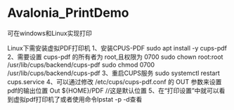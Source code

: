 # Avalonia_PrintDemo
可在windows和Linux实现打印

Linux下需安装虚拟PDF打印机
1、安装CPUS-PDF
sudo apt install -y cups-pdf
2、需要设置 cups-pdf 的所有者为 root,且权限为 0700
sudo chown root:root /usr/lib/cups/backend/cups-pdf
sudo chmod 0700 /usr/lib/cups/backend/cups-pdf
3、重启CUPS服务
sudo systemctl restart cups.service
4、可以通过修改 /etc/cups/cups-pdf.conf 的 OUT 参数来设置pdf的输出位置
Out ${HOME}/PDF      //这是默认位置
5、在“打印设置”中就可以看到虚拟pdf打印机了或者使用命令lpstat -p -d查看

